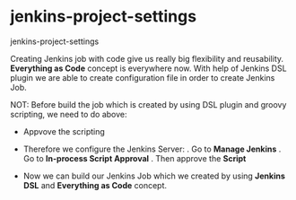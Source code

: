 # jenkins-project-settings
jenkins-project-settings


Creating Jenkins job with code give us really big flexibility and reusability. **Everything as Code** concept is everywhere now. With help of Jenkins DSL plugin we are able to create configuration file in order to create Jenkins Job.

NOT: Before build the job which is created by using DSL plugin and groovy scripting, we need to do above:

- Appvove the scripting
- Therefore we configure the Jenkins Server:
  . Go to **Manage Jenkins**
  . Go to **In-process Script Approval**
  . Then approve the **Script**
  
- Now we can build our Jenkins Job which we created by using **Jenkins DSL** and **Everything as Code** concept.
